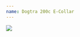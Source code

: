 ```yaml
---
name: Dogtra 200c E-Collar
---
```

<div style="width: 30%; height: auto">
<a href="https://www.amazon.com/dp/B01GV7TQYQ/ref=as_li_ss_il?coliid=I2J4D56B6PQU72&colid=3A3G5PQI6U2UN&psc=1&ref_=lv_ov_lig_dp_it&linkCode=li2&tag=kombatkitchen-20&linkId=a860733bbb05e3ced96ffac06beaa69f&language=en_US" target="_blank"><img border="0" src="//ws-na.amazon-adsystem.com/widgets/q?_encoding=UTF8&ASIN=B01GV7TQYQ&Format=_SL160_&ID=AsinImage&MarketPlace=US&ServiceVersion=20070822&WS=1&tag=kombatkitchen-20&language=en_US" ></a><img src="https://ir-na.amazon-adsystem.com/e/ir?t=kombatkitchen-20&language=en_US&l=li2&o=1&a=B01GV7TQYQ" width="1" height="1" border="0" alt="" style="border:none !important; margin:0px !important;" />
</div>
